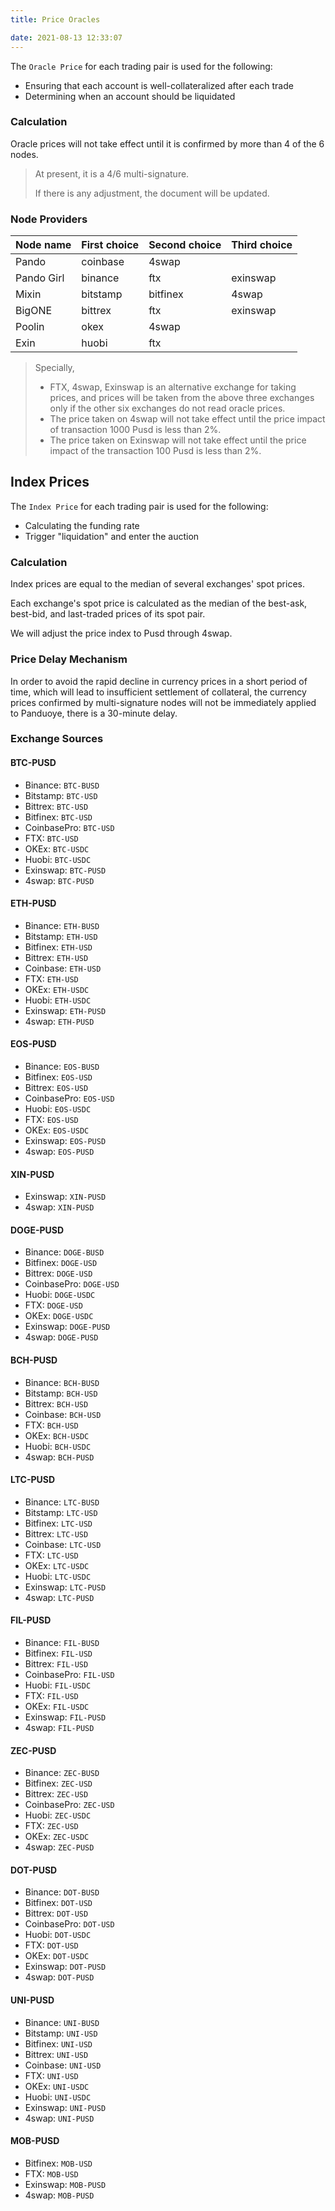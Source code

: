 ```yaml
---
title: Price Oracles 

date: 2021-08-13 12:33:07
---
```


The `Oracle Price` for each trading pair is used for the following:

- Ensuring that each account is well-collateralized after each trade
- Determining when an account should be liquidated

### Calculation

Oracle prices will not take effect until it is confirmed by more than 4 of the 6 nodes.

> At present, it is a 4/6 multi-signature. 
>
> If there is any adjustment, the document will be updated.

### Node Providers

| Node name  | First choice | Second choice | Third choice |
| ---------- | ------------ | ------------- | ------------ |
| Pando      | coinbase     | 4swap         |              |
| Pando Girl | binance      | ftx           | exinswap     |
| Mixin      | bitstamp     | bitfinex      | 4swap        |
| BigONE     | bittrex      | ftx           | exinswap     |
| Poolin     | okex         | 4swap         |              |
| Exin       | huobi        | ftx           |              |

> Specially,
>
> - FTX, 4swap, Exinswap is an alternative exchange for taking prices, and prices will be taken from the above three exchanges only if the other six exchanges do not read oracle prices.
> - The price taken on 4swap will not take effect until the price impact of transaction 1000 Pusd is less than 2%.
> - The price taken on Exinswap will not take effect until the price impact of the transaction 100 Pusd is less than 2%.

## Index Prices

The `Index Price` for each trading pair is used for the following:

- Calculating the funding rate
- Trigger "liquidation" and enter the auction

### Calculation

Index prices are equal to the median of several exchanges' spot prices.

Each exchange's spot price is calculated as the median of the best-ask, best-bid, and last-traded prices of its spot pair.

We will adjust the price index to Pusd through 4swap.

### Price Delay Mechanism

In order to avoid the rapid decline in currency prices in a short period of time, which will lead to insufficient settlement of collateral, the currency prices confirmed by multi-signature nodes will not be immediately applied to Panduoye, there is a 30-minute delay.

### Exchange Sources

#### BTC-PUSD

- Binance: `BTC-BUSD`
- Bitstamp: `BTC-USD`
- Bittrex: `BTC-USD`
- Bitfinex: `BTC-USD`
- CoinbasePro: `BTC-USD`
- FTX: `BTC-USD`
- OKEx: `BTC-USDC`
- Huobi: `BTC-USDC`
- Exinswap: `BTC-PUSD`
- 4swap: `BTC-PUSD`

#### ETH-PUSD

- Binance: `ETH-BUSD`
- Bitstamp: `ETH-USD`
- Bitfinex: `ETH-USD`
- Bittrex: `ETH-USD`
- Coinbase: `ETH-USD`
- FTX: `ETH-USD`
- OKEx: `ETH-USDC`
- Huobi: `ETH-USDC`
- Exinswap: `ETH-PUSD`
- 4swap: `ETH-PUSD`

#### EOS-PUSD

- Binance: `EOS-BUSD`
- Bitfinex: `EOS-USD`
- Bittrex: `EOS-USD`
- CoinbasePro: `EOS-USD`
- Huobi: `EOS-USDC`
- FTX: `EOS-USD`
- OKEx: `EOS-USDC`
- Exinswap: `EOS-PUSD`
- 4swap: `EOS-PUSD`

#### XIN-PUSD

- Exinswap: `XIN-PUSD`
- 4swap: `XIN-PUSD`

#### DOGE-PUSD

- Binance: `DOGE-BUSD`
- Bitfinex: `DOGE-USD`
- Bittrex: `DOGE-USD`
- CoinbasePro: `DOGE-USD`
- Huobi: `DOGE-USDC`
- FTX: `DOGE-USD`
- OKEx: `DOGE-USDC`
- Exinswap: `DOGE-PUSD`
- 4swap: `DOGE-PUSD`

#### BCH-PUSD

- Binance: `BCH-BUSD`
- Bitstamp: `BCH-USD`
- Bittrex: `BCH-USD`
- Coinbase: `BCH-USD`
- FTX: `BCH-USD`
- OKEx: `BCH-USDC`
- Huobi: `BCH-USDC`
- 4swap: `BCH-PUSD`

#### LTC-PUSD

- Binance: `LTC-BUSD`
- Bitstamp: `LTC-USD`
- Bitfinex: `LTC-USD`
- Bittrex: `LTC-USD`
- Coinbase: `LTC-USD`
- FTX: `LTC-USD`
- OKEx: `LTC-USDC`
- Huobi: `LTC-USDC`
- Exinswap: `LTC-PUSD`
- 4swap: `LTC-PUSD`

#### FIL-PUSD

- Binance: `FIL-BUSD`
- Bitfinex: `FIL-USD`
- Bittrex: `FIL-USD`
- CoinbasePro: `FIL-USD`
- Huobi: `FIL-USDC`
- FTX: `FIL-USD`
- OKEx: `FIL-USDC`
- Exinswap: `FIL-PUSD`
- 4swap: `FIL-PUSD`

#### ZEC-PUSD

- Binance: `ZEC-BUSD`
- Bitfinex: `ZEC-USD`
- Bittrex: `ZEC-USD`
- CoinbasePro: `ZEC-USD`
- Huobi: `ZEC-USDC`
- FTX: `ZEC-USD`
- OKEx: `ZEC-USDC`
- 4swap: `ZEC-PUSD`

#### DOT-PUSD

- Binance: `DOT-BUSD`
- Bitfinex: `DOT-USD`
- Bittrex: `DOT-USD`
- CoinbasePro: `DOT-USD`
- Huobi: `DOT-USDC`
- FTX: `DOT-USD`
- OKEx: `DOT-USDC`
- Exinswap: `DOT-PUSD`
- 4swap: `DOT-PUSD`

#### UNI-PUSD

- Binance: `UNI-BUSD`
- Bitstamp: `UNI-USD`
- Bitfinex: `UNI-USD`
- Bittrex: `UNI-USD`
- Coinbase: `UNI-USD`
- FTX: `UNI-USD`
- OKEx: `UNI-USDC`
- Huobi: `UNI-USDC`
- Exinswap: `UNI-PUSD`
- 4swap: `UNI-PUSD`

#### MOB-PUSD

- Bitfinex: `MOB-USD`
- FTX: `MOB-USD`
- Exinswap: `MOB-PUSD`
- 4swap: `MOB-PUSD`






